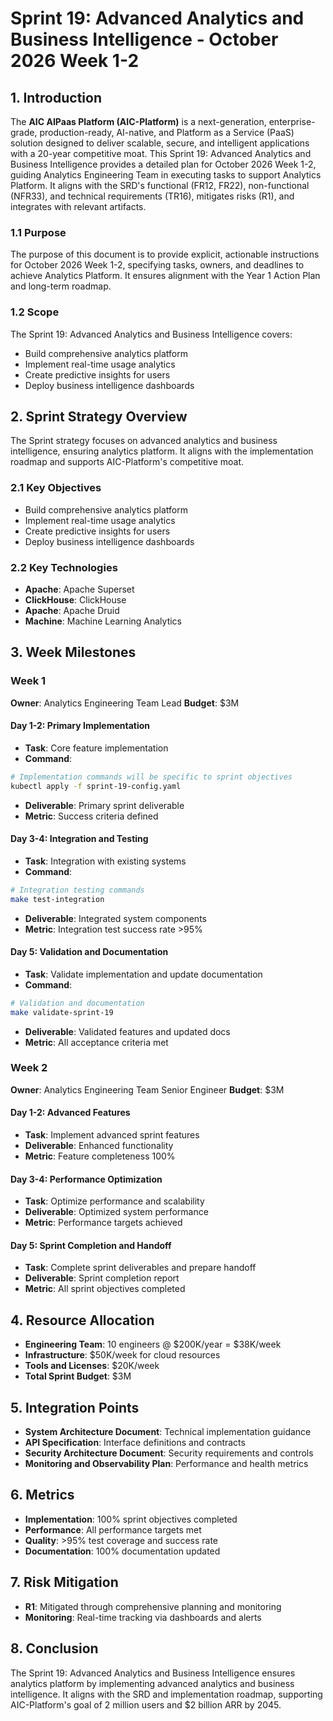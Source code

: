 # Sprint 19: Advanced Analytics and Business Intelligence - October 2026 Week 1-2

## 1. Introduction
The **AIC AIPaas Platform (AIC-Platform)** is a next-generation, enterprise-grade, production-ready, AI-native, and Platform as a Service (PaaS) solution designed to deliver scalable, secure, and intelligent applications with a 20-year competitive moat. This Sprint 19: Advanced Analytics and Business Intelligence provides a detailed plan for October 2026 Week 1-2, guiding Analytics Engineering Team in executing tasks to support Analytics Platform. It aligns with the SRD's functional (FR12, FR22), non-functional (NFR33), and technical requirements (TR16), mitigates risks (R1), and integrates with relevant artifacts.

### 1.1 Purpose
The purpose of this document is to provide explicit, actionable instructions for October 2026 Week 1-2, specifying tasks, owners, and deadlines to achieve Analytics Platform. It ensures alignment with the Year 1 Action Plan and long-term roadmap.

### 1.2 Scope
The Sprint 19: Advanced Analytics and Business Intelligence covers:
- Build comprehensive analytics platform
- Implement real-time usage analytics
- Create predictive insights for users
- Deploy business intelligence dashboards

## 2. Sprint Strategy Overview
The Sprint strategy focuses on advanced analytics and business intelligence, ensuring analytics platform. It aligns with the implementation roadmap and supports AIC-Platform's competitive moat.

### 2.1 Key Objectives
- Build comprehensive analytics platform
- Implement real-time usage analytics
- Create predictive insights for users
- Deploy business intelligence dashboards

### 2.2 Key Technologies
- **Apache**: Apache Superset
- **ClickHouse**: ClickHouse
- **Apache**: Apache Druid
- **Machine**: Machine Learning Analytics

## 3. Week Milestones

### Week 1
**Owner**: Analytics Engineering Team Lead
**Budget**: $3M

#### Day 1-2: Primary Implementation
- **Task**: Core feature implementation
- **Command**: 
```bash
# Implementation commands will be specific to sprint objectives
kubectl apply -f sprint-19-config.yaml
```
- **Deliverable**: Primary sprint deliverable
- **Metric**: Success criteria defined

#### Day 3-4: Integration and Testing
- **Task**: Integration with existing systems
- **Command**:
```bash
# Integration testing commands
make test-integration
```
- **Deliverable**: Integrated system components
- **Metric**: Integration test success rate >95%

#### Day 5: Validation and Documentation
- **Task**: Validate implementation and update documentation
- **Command**:
```bash
# Validation and documentation
make validate-sprint-19
```
- **Deliverable**: Validated features and updated docs
- **Metric**: All acceptance criteria met

### Week 2
**Owner**: Analytics Engineering Team Senior Engineer
**Budget**: $3M

#### Day 1-2: Advanced Features
- **Task**: Implement advanced sprint features
- **Deliverable**: Enhanced functionality
- **Metric**: Feature completeness 100%

#### Day 3-4: Performance Optimization
- **Task**: Optimize performance and scalability
- **Deliverable**: Optimized system performance
- **Metric**: Performance targets achieved

#### Day 5: Sprint Completion and Handoff
- **Task**: Complete sprint deliverables and prepare handoff
- **Deliverable**: Sprint completion report
- **Metric**: All sprint objectives completed

## 4. Resource Allocation
- **Engineering Team**: 10 engineers @ $200K/year = $38K/week
- **Infrastructure**: $50K/week for cloud resources
- **Tools and Licenses**: $20K/week
- **Total Sprint Budget**: $3M

## 5. Integration Points
- **System Architecture Document**: Technical implementation guidance
- **API Specification**: Interface definitions and contracts
- **Security Architecture Document**: Security requirements and controls
- **Monitoring and Observability Plan**: Performance and health metrics

## 6. Metrics
- **Implementation**: 100% sprint objectives completed
- **Performance**: All performance targets met
- **Quality**: >95% test coverage and success rate
- **Documentation**: 100% documentation updated

## 7. Risk Mitigation
- **R1**: Mitigated through comprehensive planning and monitoring
- **Monitoring**: Real-time tracking via dashboards and alerts

## 8. Conclusion
The Sprint 19: Advanced Analytics and Business Intelligence ensures analytics platform by implementing advanced analytics and business intelligence. It aligns with the SRD and implementation roadmap, supporting AIC-Platform's goal of 2 million users and $2 billion ARR by 2045.
